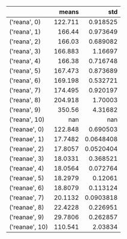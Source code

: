 |                |    means |         std |
|:---------------|---------:|------------:|
| ('reana', 0)   | 122.711  |   0.918525  |
| ('reana', 1)   | 166.44   |   0.973649  |
| ('reana', 2)   | 166.03   |   0.689082  |
| ('reana', 3)   | 166.883  |   1.16697   |
| ('reana', 4)   | 166.38   |   0.716748  |
| ('reana', 5)   | 167.473  |   0.873689  |
| ('reana', 6)   | 169.198  |   0.532721  |
| ('reana', 7)   | 174.495  |   0.920197  |
| ('reana', 8)   | 204.918  |   1.70003   |
| ('reana', 9)   | 350.56   |   4.31682   |
| ('reana', 10)  | nan      | nan         |
| ('reanae', 0)  | 122.848  |   0.690503  |
| ('reanae', 1)  |  17.7482 |   0.0648408 |
| ('reanae', 2)  |  17.8057 |   0.0520404 |
| ('reanae', 3)  |  18.0331 |   0.368521  |
| ('reanae', 4)  |  18.0564 |   0.072764  |
| ('reanae', 5)  |  18.2979 |   0.12061   |
| ('reanae', 6)  |  18.8079 |   0.113124  |
| ('reanae', 7)  |  20.1132 |   0.0903818 |
| ('reanae', 8)  |  22.4228 |   0.226951  |
| ('reanae', 9)  |  29.7806 |   0.262857  |
| ('reanae', 10) | 110.541  |   2.03834   |